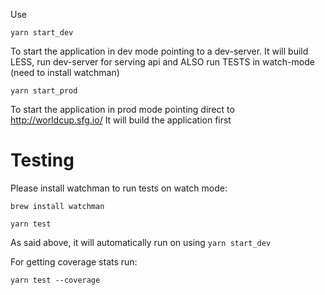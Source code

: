 
Use

```yarn start_dev```

To start the application in dev mode pointing to a dev-server.
It will build LESS, run dev-server for serving api and ALSO run TESTS in watch-mode (need to install watchman)

```yarn start_prod```

To start the application in prod mode pointing direct to http://worldcup.sfg.io/
It will build the application first

# Testing

Please install watchman to run tests on watch mode:

```brew install watchman```

```yarn test```

As said above, it will automatically run on using ```yarn start_dev```

For getting coverage stats run:

``` yarn test --coverage ```